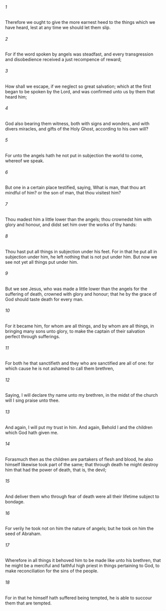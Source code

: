 ###### 1
Therefore we ought to give the more earnest heed to the things which we have heard, lest at any time we should let them slip.

###### 2
For if the word spoken by angels was steadfast, and every transgression and disobedience received a just recompence of reward;

###### 3
How shall we escape, if we neglect so great salvation; which at the first began to be spoken by the Lord, and was confirmed unto us by them that heard him;

###### 4
God also bearing them witness, both with signs and wonders, and with divers miracles, and gifts of the Holy Ghost, according to his own will?

###### 5
For unto the angels hath he not put in subjection the world to come, whereof we speak.

###### 6
But one in a certain place testified, saying, What is man, that thou art mindful of him? or the son of man, that thou visitest him?

###### 7
Thou madest him a little lower than the angels; thou crownedst him with glory and honour, and didst set him over the works of thy hands:

###### 8
Thou hast put all things in subjection under his feet. For in that he put all in subjection under him, he left nothing that is not put under him. But now we see not yet all things put under him.

###### 9
But we see Jesus, who was made a little lower than the angels for the suffering of death, crowned with glory and honour; that he by the grace of God should taste death for every man.

###### 10
For it became him, for whom are all things, and by whom are all things, in bringing many sons unto glory, to make the captain of their salvation perfect through sufferings.

###### 11
For both he that sanctifieth and they who are sanctified are all of one: for which cause he is not ashamed to call them brethren,

###### 12
Saying, I will declare thy name unto my brethren, in the midst of the church will I sing praise unto thee.

###### 13
And again, I will put my trust in him. And again, Behold I and the children which God hath given me.

###### 14
Forasmuch then as the children are partakers of flesh and blood, he also himself likewise took part of the same; that through death he might destroy him that had the power of death, that is, the devil;

###### 15
And deliver them who through fear of death were all their lifetime subject to bondage.

###### 16
For verily he took not on him the nature of angels; but he took on him the seed of Abraham.

###### 17
Wherefore in all things it behoved him to be made like unto his brethren, that he might be a merciful and faithful high priest in things pertaining to God, to make reconciliation for the sins of the people.

###### 18
For in that he himself hath suffered being tempted, he is able to succour them that are tempted.

